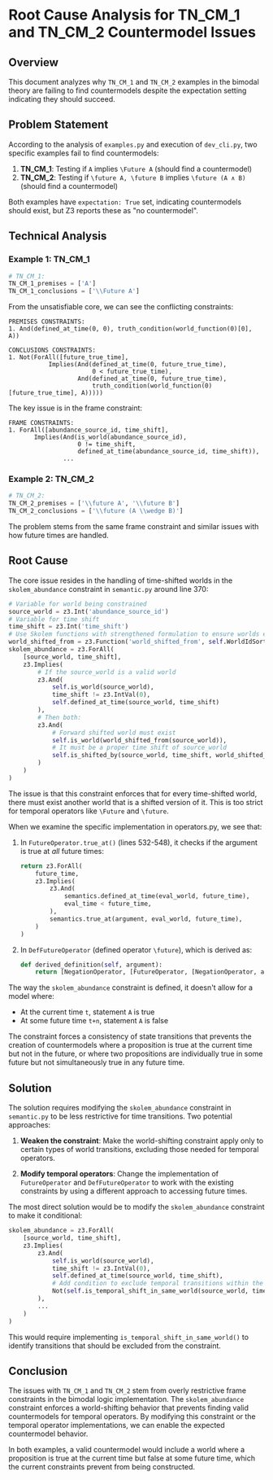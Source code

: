 # Root Cause Analysis for TN_CM_1 and TN_CM_2 Countermodel Issues

## Overview
This document analyzes why `TN_CM_1` and `TN_CM_2` examples in the bimodal theory are failing to find countermodels despite the expectation setting indicating they should succeed.

## Problem Statement
According to the analysis of `examples.py` and execution of `dev_cli.py`, two specific examples fail to find countermodels:

1. **TN_CM_1**: Testing if `A` implies `\Future A` (should find a countermodel)
2. **TN_CM_2**: Testing if `\future A, \future B` implies `\future (A ∧ B)` (should find a countermodel)

Both examples have `expectation: True` set, indicating countermodels should exist, but Z3 reports these as "no countermodel".

## Technical Analysis

### Example 1: TN_CM_1

```python
# TN_CM_1:
TN_CM_1_premises = ['A']
TN_CM_1_conclusions = ['\\Future A']
```

From the unsatisfiable core, we can see the conflicting constraints:

```
PREMISES CONSTRAINTS:
1. And(defined_at_time(0, 0), truth_condition(world_function(0)[0], A))

CONCLUSIONS CONSTRAINTS:
1. Not(ForAll([future_true_time],
           Implies(And(defined_at_time(0, future_true_time),
                       0 < future_true_time),
                   And(defined_at_time(0, future_true_time),
                       truth_condition(world_function(0)[future_true_time], A)))))
```

The key issue is in the frame constraint:

```
FRAME CONSTRAINTS:
1. ForAll([abundance_source_id, time_shift],
       Implies(And(is_world(abundance_source_id),
                   0 != time_shift,
                   defined_at_time(abundance_source_id, time_shift)),
               ... 
```

### Example 2: TN_CM_2

```python
# TN_CM_2:
TN_CM_2_premises = ['\\future A', '\\future B']
TN_CM_2_conclusions = ['\\future (A \\wedge B)']
```

The problem stems from the same frame constraint and similar issues with how future times are handled.

## Root Cause

The core issue resides in the handling of time-shifted worlds in the `skolem_abundance` constraint in `semantic.py` around line 370:

```python
# Variable for world being constrained
source_world = z3.Int('abundance_source_id')
# Variable for time shift
time_shift = z3.Int('time_shift')
# Use Skolem functions with strengthened formulation to ensure worlds exist
world_shifted_from = z3.Function('world_shifted_from', self.WorldIdSort, self.WorldIdSort)
skolem_abundance = z3.ForAll(
    [source_world, time_shift],
    z3.Implies(
        # If the source_world is a valid world
        z3.And(
            self.is_world(source_world),
            time_shift != z3.IntVal(0),
            self.defined_at_time(source_world, time_shift)
        ),
        # Then both:
        z3.And(
            # Forward shifted world must exist
            self.is_world(world_shifted_from(source_world)),
            # It must be a proper time shift of source_world
            self.is_shifted_by(source_world, time_shift, world_shifted_from(source_world)),
        )
    )
)
```

The issue is that this constraint enforces that for every time-shifted world, there must exist another world that is a shifted version of it. This is too strict for temporal operators like `\Future` and `\future`.

When we examine the specific implementation in operators.py, we see that:

1. In `FutureOperator.true_at()` (lines 532-548), it checks if the argument is true at *all* future times:
   ```python
   return z3.ForAll(
       future_time,
       z3.Implies(
           z3.And(
               semantics.defined_at_time(eval_world, future_time),
               eval_time < future_time,
           ),
           semantics.true_at(argument, eval_world, future_time),
       )
   )
   ```

2. In `DefFutureOperator` (defined operator `\future`), which is derived as:
   ```python
   def derived_definition(self, argument):
       return [NegationOperator, [FutureOperator, [NegationOperator, argument]]]
   ```
   
The way the `skolem_abundance` constraint is defined, it doesn't allow for a model where:
- At the current time `t`, statement `A` is true
- At some future time `t+n`, statement `A` is false

The constraint forces a consistency of state transitions that prevents the creation of countermodels where a proposition is true at the current time but not in the future, or where two propositions are individually true in some future but not simultaneously true in any future time.

## Solution

The solution requires modifying the `skolem_abundance` constraint in `semantic.py` to be less restrictive for time transitions. Two potential approaches:

1. **Weaken the constraint**: Make the world-shifting constraint apply only to certain types of world transitions, excluding those needed for temporal operators.

2. **Modify temporal operators**: Change the implementation of `FutureOperator` and `DefFutureOperator` to work with the existing constraints by using a different approach to accessing future times.

The most direct solution would be to modify the `skolem_abundance` constraint to make it conditional:

```python
skolem_abundance = z3.ForAll(
    [source_world, time_shift],
    z3.Implies(
        z3.And(
            self.is_world(source_world),
            time_shift != z3.IntVal(0),
            self.defined_at_time(source_world, time_shift),
            # Add condition to exclude temporal transitions within the same world
            Not(self.is_temporal_shift_in_same_world(source_world, time_shift))
        ),
        ...
    )
)
```

This would require implementing `is_temporal_shift_in_same_world()` to identify transitions that should be excluded from the constraint.

## Conclusion

The issues with `TN_CM_1` and `TN_CM_2` stem from overly restrictive frame constraints in the bimodal logic implementation. The `skolem_abundance` constraint enforces a world-shifting behavior that prevents finding valid countermodels for temporal operators. By modifying this constraint or the temporal operator implementations, we can enable the expected countermodel behavior.

In both examples, a valid countermodel would include a world where a proposition is true at the current time but false at some future time, which the current constraints prevent from being constructed.
